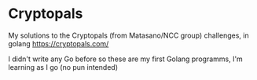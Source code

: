 # Cryptopals
My solutions to the Cryptopals (from Matasano/NCC group) challenges, in golang
https://cryptopals.com/

I didn't write any Go before so these are my first Golang programms, I'm learning as I go (no pun intended)
